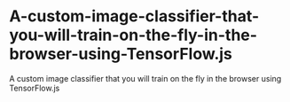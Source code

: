 # A-custom-image-classifier-that-you-will-train-on-the-fly-in-the-browser-using-TensorFlow.js
A custom image classifier that you will train on the fly in the browser using TensorFlow.js
